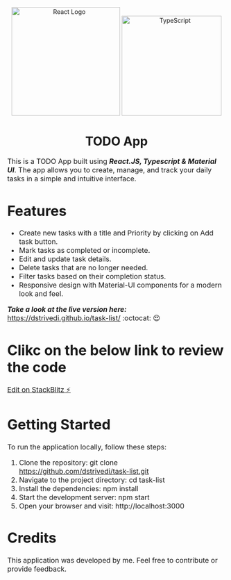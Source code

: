  <div align="center">
    <img title="Outlier" src="https://upload.wikimedia.org/wikipedia/commons/a/a7/React-icon.svg" alt="React Logo" width="250" />
    <img title="TypeScript" alt="TypeScript" height=230
      src="https://upload.wikimedia.org/wikipedia/commons/thumb/4/4c/Typescript_logo_2020.svg/1024px-Typescript_logo_2020.svg.png">
   </div>
  <h1 align="center">
    TODO App
  </h1>

  <p><font size="3">
      This is a TODO App built using <strong><em>React.JS, Typescript & Material UI</em></strong>. The app allows you to create, manage, and track your daily tasks in a simple and intuitive interface.</p>
      

# Features
* Create new tasks with a title and Priority by clicking on Add task button.
* Mark tasks as completed or incomplete.
* Edit and update task details.
* Delete tasks that are no longer needed.
* Filter tasks based on their completion status.
* Responsive design with Material-UI components for a modern look and feel.

<strong><em>Take a look at the live version here:</em></strong> https://dstrivedi.github.io/task-list/ :octocat: :heart_eyes:

# Clikc on the below link to review the code
[Edit on StackBlitz ⚡️](https://stackblitz.com/edit/stackblitz-starters-5oacc9)

# Getting Started
To run the application locally, follow these steps:
1. Clone the repository: git clone https://github.com/dstrivedi/task-list.git
2. Navigate to the project directory: cd task-list
3. Install the dependencies: npm install
4. Start the development server: npm start
5. Open your browser and visit: http://localhost:3000

# Credits
This application was developed by me. Feel free to contribute or provide feedback.
